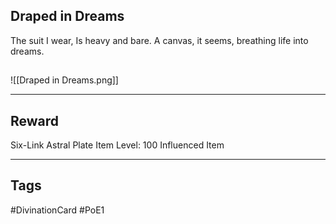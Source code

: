 ## Draped in Dreams
The suit I wear,
Is heavy and bare.
A canvas, it seems, breathing life into dreams.
## 
![[Draped in Dreams.png]]

---
## Reward
Six-Link Astral Plate
Item Level: 100
Influenced Item

---
## Tags
#DivinationCard
#PoE1